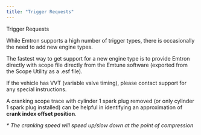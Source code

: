 ```yaml
---
title: "Trigger Requests"
---
```


Trigger Requests


While Emtron supports a high number of trigger types, there is occasionally the need to add new engine types.&nbsp;


The fastest way to get support for a new engine type is to provide Emtron directly with scope file directly from the Emtune software (exported from the Scope Utility as a .esf file). &nbsp;


If the vehicle has VVT (variable valve timing), please contact support for any special instructions.&nbsp;


A cranking scope trace with cylinder 1 spark plug removed (or only cylinder 1 spark plug installed) can be helpful in identifying an approximation of **crank index offset position**. &nbsp;

*\* The cranking speed will speed up/slow down at the point of compression*

